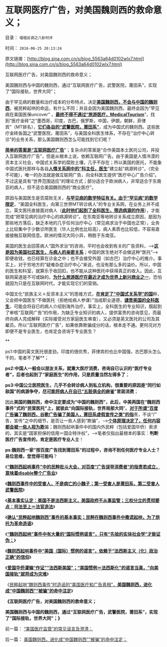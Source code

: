 # 互联网医疗广告，对美国魏则西的救命意义；

目录： `唱唱反调之八卦时评` 

时间： `2016-06-25 20:13:24` 

原文链接：[http://blog.sina.com.cn/s/blog_5563a64d0102wlx7.html](http://blog.sina.com.cn/s/blog_5563a64d0102wlx7.html)

互联网医疗广告，对美国魏则西的救命意义；

美国魏则西与中国的魏则西，通过“互联网医疗广告，武警医院，莆田系”，实现了“国际接轨，世界大同”；

由于罕见病的数量和治疗成本的分布特点，决定[**美国魏则西，不会与中国的魏则西**](../../../2016/6/24/美国魏则西，进化成“中国魏则西”“被骗”的命中注定；.md)，被民粹起哄的命运，有什么不同；并且会因为美国魏则西，最终会因为“罕见病在美国医保uncover”
，[**最终不得不通过“旅游医疗，MedicalTourism**](../../../2014/8/8/美国穷人自费优质医疗，MedicalTourism，后发优势和无比的优越性.md)”，找到“医疗金砖”之“墨西哥，印度，古巴，俄罗斯，中国，伊朗，朝鲜，菲律宾”（MT排名），[**它们各自的“武警医院，莆田系”**](../../../2016/6/18/魏则西起哄事件，是民粹经互联网“舆论审判”的批斗大会；.md)，成为中国式的魏则西。这些医疗金砖各国之“武警医院，莆田系”，与美国全科医生体系，不存在“治疗中心转诊”的业务关系，那么美国魏则西怎么可能找到它们呢？

[**简单的答案是“互联网医疗广告**](../../../2016/6/17/“魏则西起哄事件”中的民粹批斗大会的受害人，百度及莆田系；.md)”；复杂点的答案是“合作美国本土医托公司，并投入互联网医疗广告”，但是从根本上说，依赖互联网广告。由于美国是人情冷漠的资本主义社会，中国式关系学的腐败土壤，几乎不存在；所以美国的医托，不能象中国式医托那样与各自[**人情关系网中的“科主任，医生**](../../../2010/8/1/医院院长是政治家；科主任是企业家商人.md)”建立起“病源转诊”，（完全不可能），唯一的办法就是做互联网广告，向全科医生提供“医疗中心广告介绍”。不过这是具有“世界范围适应”的理论方式；部分适合于欧洲病人，非常适合于东南亚的病人，但不适合美国魏则西的“商业医疗”。

原因与美国医生是否腐败无关，[**与罕见病的数学特征有关。由于“罕见病”的数学限定**](../../../2016/6/9/魏则西事实得到了“莆田系，武警医院”的同情和优待.md)，“美国全科医生，向第三世界MT转诊病人”的专业关系网，在业务上并不成立。英文医托直接面对病人（[**此时他们起到了全科医生，筛选病源的作用**](../../../2012/5/1/美国医疗体系的核心和流程和家庭医生.md)），才能完成“把常见病的治疗中心的病源转诊”。在东南亚等地转诊关系成立原因，是因为那些地方落后，缺乏本地的几乎任何治疗中心（常见病求治于中国也正常），业务上比较集中于少数诊所医生（华人比例也比较高），病人素质也比较低，不容易直接接触互联网信息。欧洲的情况大同小异，稍胜于东南亚。

美国的医生会回答病人“国外求治”的咨询，平时也会收到有关的广告资料，——>[**这是因为美国社区医生，与病人的亲密关系**](../../../2014/2/23/美欧东西方“医疗制度”的口径也不尽相同.md)；中国的医生绝对不会做这种“医托”——>即便收钱，也已经算在诊金之中；也不会接受外国（如古巴）治疗中心的推介。事实上，对于穷地方的“疑难杂症治疗中心”来说，也没有那么多的溢价。所以，中国的医生和科室，就算乐于收回扣，也不能从这种医托中获得真正的收入。因此，互联网渠道是不可或缺的。[**为什么旅游医疗在最近才成为世界上新兴商业之一**](../../../2014/11/19/印度的“旅游医疗，MedicalTourism“的发达，和中国.md)，恐怕就因为只是在互联网时代，才能实现它们的营销。

中国文化“民族主义＋反资本主义”的思维方式，[**在肯定了“中国式关系学”的国**](../../../2015/4/6/被崇拜官本位，热衷走后门的中国人仇恨的“贪官，大老虎”.md)粹，又会把中国医生“不做医托（拒绝给病人参谋）”当成职业道德，[**谴责美国的全科医生**](../../../2014/2/9/美国医生的口径，美国医保费用高昂与“医保定点”之间的关系.md)，可能会将自已的病人介绍到海外治疗。事实上，全科医生的专业知识，既起到了审核“互联网广告”的作用，为缺乏专业知识的病人，提供富贵的咨询意见，而最终向病人完成解释（实际接受对方家庭医生审查），又必须是英文医托的公司及其雇员。所以“互联网医疗广告”，如果依靠欺骗成分的话，根本走不通。更何况对方即便不是专业医生，也肯定会咨询于专业医生？

**

ps1:中国的英文医托很差劲，印度的很优秀，菲律宾的也比中国强，古巴那头怎么干的，笔者不了解**；

**ps2:中国人一般会以朋友关系，就重大医疗消费，咨询自已认识的“医疗专业者”，后者也起到了“家庭医生”的作用，只是质量当然左得多了**；

**ps3:中国公立医院医生，几乎不会转诊病人到私立机构，很重要的原因是“同行如敌国”的病源争夺，[**尽可能将病人在自已“五脏俱全的麻雀**](../../../2016/6/16/“科室出租”绝不只是被起哄“治死魏则西”的冤屈.md)”里面消费**；

因此**美国的魏则西，命中注定要成为“中国的魏则西”，此后，中美两国在“魏则西事件”式的“民营医托”上，就彼此“向国际接轨，世界局部大同**”。[**对于所谓“百度广告骗了魏则西，谷歌广告骗了美国人，莆田系虚假宣传之类”的指**](../../../2016/6/18/魏则西起哄事件，是民粹经互联网“舆论审判”的批斗大会；.md)责，不谈“广告，宣传”之中的细节，是否让一些人感到“欺骗”，——>[**个体原理决定了，任何内容都会被一些人视为欺**](../../../2010/6/22/你的实证不是我的实证;实证主义也是理性主义.md)骗；魏则西起哄事件中的国内外民粹（包括爱国华侨）索求的，其实是“国家担保的信用＝国企特许权”，——>笔者仅指出最根本的事实：**判断医疗广告宣传的，肯定是医疗专业人士**！

**ps:魏则西一家“按百度广告找到莆田系”的过程中，咨询不到任何医疗专业人士？易位思维，您觉得可能吗**？

《[**“魏则西起哄事件”中的民粹批斗大会，对百度“广告误导消费者”的指责若成立，意味着disable整个广告业**](../../../2016/6/17/“魏则西起哄事件”中的民粹批斗大会的受害人，百度及莆田系；.md)》

《[**魏则西事件中的受害人，不是病亡的小魏子；第一受害人是莆田系，第二受害人武警医院**](../../../2016/6/18/魏则西起哄事件，是民粹经互联网“舆论审判”的批斗大会；.md)》

《[**基本事实认定：美国不是法西斯主义，美国政府不从事监管；三权分立的贯彻要点：司法至上＝法官造法**](../../../2016/6/19/基本事实认定：美国不是法西斯主义，美国政府不从事监管；.md)》

《[**确认“民粹起哄魏则西”事件的基本事实；民粹在魏则西事件中撒谎起哄，为了烘托为革命造谣**](../../../2016/6/20/“民粹起哄魏则西”的基本事实认定：比招远邪教杀人事件，更邪恶吗？.md)》

《[**“魏则西起哄”事件中有大量的“国际惯例谣言”，只有“先验的实体社会学”才能证伪；**](../../../2016/6/21/否定“法西斯主义（化）”政治正确，魏则西起哄的“基本事实认定”.md)》

《[**魏则西起哄事件中“美国（国际）惯例的谣言”，依赖于“法西斯主义（化）政治正确”的信仰**](../../../2016/6/22/魏则西起哄事件中“美国（国际）惯例的谣言”，依赖于法西斯主义信仰.md)》

《[**爱国华侨灌输“作证”“法西斯美国”；“美国惯例＝法西斯化”的谣言当真，“向美国接轨”就将成为灾难**](../../../2016/6/23/中国人一般不理解中国，美国华侨基本不了解美国；.md)》

《[民粹起哄“魏则西事件”时造谣的“美国医疗和广告真相”，**美国魏则西，进化成“中国魏则西”“被骗”的命中注定**](../../../2016/6/24/美国魏则西，进化成“中国魏则西”“被骗”的命中注定；.md)》

**《互联网医疗广告，对美国魏则西的救命意义；**

**美国魏则西与中国的魏则西，通过“互联网医疗广告，武警医院，莆田系”，实现了“国际接轨，世界大同”；》**



前一篇： [“美国医疗监管”的常见谣言及澄清；](../../../2016/6/26/“美国医疗监管”的常见谣言及澄清；.md)

后一篇： [美国魏则西，进化成“中国魏则西”“被骗”的命中注定；](../../../2016/6/24/美国魏则西，进化成“中国魏则西”“被骗”的命中注定；.md)

